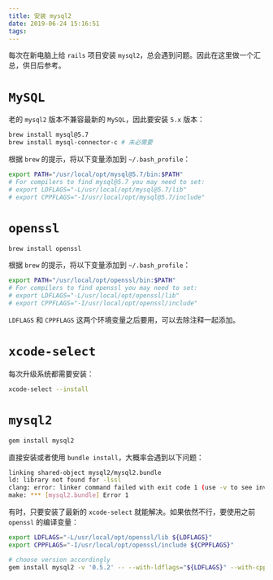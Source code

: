 ```yaml
---
title: 安装 mysql2
date: 2019-06-24 15:16:51
tags:
---
```


每次在新电脑上给 `rails` 项目安装 `mysql2`，总会遇到问题。因此在这里做一个汇总，供日后参考。

# `MySQL`
老的 `mysql2` 版本不兼容最新的 `MySQL`，因此要安装 `5.x` 版本：

```sh
brew install mysql@5.7
brew install mysql-connector-c # 未必需要
```

根据 `brew` 的提示，将以下变量添加到 `~/.bash_profile`：

```sh
export PATH="/usr/local/opt/mysql@5.7/bin:$PATH"
# For compilers to find mysql@5.7 you may need to set:
# export LDFLAGS="-L/usr/local/opt/mysql@5.7/lib"
# export CPPFLAGS="-I/usr/local/opt/mysql@5.7/include"
```

# `openssl`

```sh
brew install openssl
```

根据 `brew` 的提示，将以下变量添加到 `~/.bash_profile`：

```sh
export PATH="/usr/local/opt/openssl/bin:$PATH"
# For compilers to find openssl you may need to set:
# export LDFLAGS="-L/usr/local/opt/openssl/lib"
# export CPPFLAGS="-I/usr/local/opt/openssl/include"
```

`LDFLAGS` 和 `CPPFLAGS` 这两个环境变量之后要用，可以去除注释一起添加。

# `xcode-select`
每次升级系统都需要安装：

```sh
xcode-select --install
```

# `mysql2`

```sh
gem install mysql2
```

直接安装或者使用 `bundle install`，大概率会遇到以下问题：

```sh
linking shared-object mysql2/mysql2.bundle
ld: library not found for -lssl
clang: error: linker command failed with exit code 1 (use -v to see invocation)
make: *** [mysql2.bundle] Error 1
```

有时，只要安装了最新的 `xcode-select` 就能解决。如果依然不行，要使用之前 `openssl` 的编译变量：

```sh
export LDFLAGS="-L/usr/local/opt/openssl/lib ${LDFLAGS}"
export CPPFLAGS="-I/usr/local/opt/openssl/include ${CPPFLAGS}"

# choose version accordingly
gem install mysql2 -v '0.5.2' -- --with-ldflags="${LDFLAGS}" --with-cppflags="${CPPFLAGS}"
```

